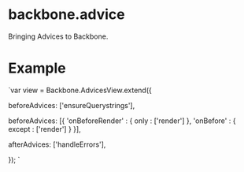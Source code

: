 backbone.advice
===============

Bringing Advices to Backbone.


# Example


`var view = Backbone.AdvicesView.extend({

  beforeAdvices: ['ensureQuerystrings'],

  beforeAdvices: [{
    'onBeforeRender' : { only : ['render'] },
    'onBefore' : { except : ['render'] }
  }],

  afterAdvices: ['handleErrors'],


});
`

